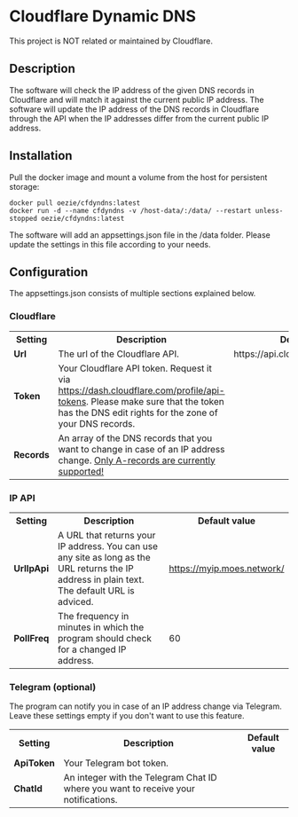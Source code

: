 # Cloudflare Dynamic DNS
This project is NOT related or maintained by Cloudflare.

## Description
The software will check the IP address of the given DNS records in Cloudflare and will match it against the current public IP address. The software will update the IP address of the DNS records in Cloudflare through the API when the IP addresses differ from the current public IP address.

## Installation
Pull the docker image and mount a volume from the host for persistent storage:
```
docker pull oezie/cfdyndns:latest
docker run -d --name cfdyndns -v /host-data/:/data/ --restart unless-stopped oezie/cfdyndns:latest
```
The software will add an appsettings.json file in the /data folder. Please update the settings in this file according to your needs.

## Configuration
The appsettings.json consists of multiple sections explained below.

### Cloudflare
<table>
<tr><th>Setting</th><th>Description</th><th>Default value</th></tr>
<tr>
	<td><strong>Url</strong></td>
	<td>The url of the Cloudflare API.</td>
	<td>https://api.cloudflare.com/client/v4/</td>
</tr>
<tr>
	<td><strong>Token</strong></td>
	<td>Your Cloudflare API token. Request it via <a href="https://dash.cloudflare.com/profile/api-tokens">https://dash.cloudflare.com/profile/api-tokens</a>. Please make sure that the token has the DNS edit rights for the zone of your DNS records.</td>
	<td></td>
</tr>
<tr>
	<td><strong>Records</strong></td>
	<td>An array of the DNS records that you want to change in case of an IP address change. <u>Only A-records are currently supported!</u></td>
	<td></td>
</tr>
</table>

### IP API
<table>
<tr><th>Setting</th><th>Description</th><th>Default value</th></tr>
<tr>
	<td><strong>UrlIpApi</strong></td>
	<td>A URL that returns your IP address. You can use any site as long as the URL returns the IP address in plain text. The default URL is adviced.</td>
	<td><a href="https://myip.moes.network/">https://myip.moes.network/</a></td>
</tr>
<tr>
	<td><strong>PollFreq</strong></td>
	<td>The frequency in minutes in which the program should check for a changed IP address.</td>
	<td>60</td>
</tr>
</table>

### Telegram (optional)
The program can notify you in case of an IP address change via Telegram. Leave these settings empty if you don't want to use this feature.
<table>
<tr><th>Setting</th><th>Description</th><th>Default value</th></tr>
<tr>
	<td><strong>ApiToken</strong></td>
	<td>Your Telegram bot token.</td>
	<td></td>
</tr>
<tr>
	<td><strong>ChatId</strong></td>
	<td>An integer with the Telegram Chat ID where you want to receive your notifications.</td>
	<td></td>
</tr>
</table>
